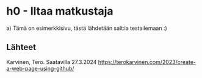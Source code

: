 # h0 - Iltaa matkustaja

a) Tämä on esimerkkisivu, tästä lähdetään salt:ia testailemaan :)

## Lähteet

Karvinen, Tero. Saatavilla 27.3.2024 https://terokarvinen.com/2023/create-a-web-page-using-github/
